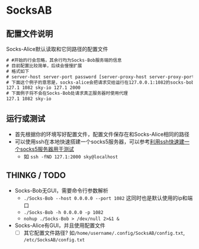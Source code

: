 # SocksAB

## 配置文件说明

Socks-Alice默认读取和它同路径的配置文件

```txt
# #开始的行会忽略，其余行均为Socks-Bob服务端的信息
# 目前配置比较简单，后续会慢慢扩展
# 格式如下
# server-host server-port password [server-proxy-host server-proxy-port]
# 下面这个例子的意思是，socks-alice会把请求交给运行在127.0.0.1:1082的socks-bob处理，密码是sky-io，socks-bob会进一步将请求通过127.0.0.1:2000的socks5代理发出，如果不指定代理则将直接请求实际的地址
127.1 1082 sky-io 127.1 2000
# 下面例子将不会在Socks-Bob处请求真正服务器时使用代理
127.1 1082 sky-io
```

## 运行或测试

* 首先根据你的环境写好配置文件，配置文件保存在和Socks-Alice相同的路径
* 可以使用ssh在本地快速搭建一个socks5服务器，可以参考[利用ssh快速建一个socks5服务器用于测试](https://www.jianshu.com/p/1f34f944b081)
  * 如 `ssh -fND 127.1:2000 sky@localhost`

## THINKG / TODO

* Socks-Bob无GUI，需要命令行参数解析
  * `./Socks-Bob --host 0.0.0.0 --port 1082` 这同时也是默认使用的ip和端口
  * `./Socks-Bob -h 0.0.0.0 -p 1082`
  * `nohup ./Socks-Bob > /dev/null 2>&1 &`
* Socks-Alice有GUI，并且使用配置文件
  * [ ] 其它配置文件路径? 如`/home/username/.config/SocksAB/config.txt`, `/etc/SocksAB/config.txt`
